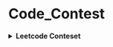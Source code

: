 # Code_Contest
<details> 
 <summary><b>Leetcode Conteset</b></summary> 
 
| Rank | Name | Score | Finish Time   | [Q1 (3)](https://leetcode.com/contest/weekly-contest-352/problems/longest-even-odd-subarray-with-threshold/) | [Q2 (4)](https://leetcode.com/contest/weekly-contest-352/problems/prime-pairs-with-target-sum/) | [Q3 (5)](https://leetcode.com/contest/weekly-contest-352/problems/continuous-subarrays/) | [Q4 (6)](https://leetcode.com/contest/weekly-contest-352/problems/sum-of-imbalance-numbers-of-all-subarrays/) | Date|
| :-: | :-: | :-: | :-: | :-: | :-: | :-: | :-: | :-:|
| 12584 / 24578| [Weekly Contest 352](https://leetcode.com/contest/weekly-contest-352/) | 3 | 0:51:50 | 0:51:50 |❌ | ❌| ❌|2023/07/02|


| Rank | Name | Score | Finish Time   | [Q1 (3)](https://leetcode.com/contest/biweekly-contest-108/problems/longest-alternating-subarray/) | [Q2 (4)](https://leetcode.com/contest/biweekly-contest-108/problems/relocate-marbles/) | [Q3 (4)](https://leetcode.com/contest/biweekly-contest-108/problems/partition-string-into-minimum-beautiful-substrings/) | [Q4 (5)](https://leetcode.com/contest/biweekly-contest-108/problems/number-of-black-blocks/) | Date|
| :-: | :-: | :-: | :-: | :-: | :-: | :-: | :-: | :-:|
|10322 / 23570 | [Biweekly Contest 108](https://leetcode.com/contest/biweekly-contest-108)| 3 | 2:04:21 | 1:19:21   🐞9 |  ❌| ❌|❌ |2023/07/08|


|Ranking| Contest| Score | Finish Time   | Q1|Q2|Q3|Q4|Date|
| :-: | :-: | :-: | :-: | :-: | :-: | :-: | :-: | :-:|
| 12584 / 24578| [Weekly Contest 352](https://leetcode.com/contest/weekly-contest-352/) | 3 | 0:51:50 | [0:51:50✅Q1 (3)](https://leetcode.com/contest/weekly-contest-352/problems/longest-even-odd-subarray-with-threshold/) | [❌Q2 (4)](https://leetcode.com/contest/weekly-contest-352/problems/prime-pairs-with-target-sum/) | [❌Q3 (5)](https://leetcode.com/contest/weekly-contest-352/problems/continuous-subarrays/) | [❌Q4 (6)](https://leetcode.com/contest/weekly-contest-352/problems/sum-of-imbalance-numbers-of-all-subarrays/) |2023/07/02|
|10322 / 23570 | [Biweekly Contest 108](https://leetcode.com/contest/biweekly-contest-108)| 3 | 2:04:21 | [1:19:21   🐞9✅Q1 (3)](https://leetcode.com/contest/biweekly-contest-108/problems/longest-alternating-subarray/) | [❌Q2 (4)](https://leetcode.com/contest/biweekly-contest-108/problems/relocate-marbles/) | [❌Q3 (4)](https://leetcode.com/contest/biweekly-contest-108/problems/partition-string-into-minimum-beautiful-substrings/) | [Q❌4 (5)](https://leetcode.com/contest/biweekly-contest-108/problems/number-of-black-blocks/) |2023/07/08|
| 7524 / 24190 | [Weekly Contest 353](https://leetcode.com/contest/weekly-contest-353) | 7 | 0:32:10 | [0:04:00✅Q1 (3)](https://leetcode.com/contest/weekly-contest-353/problems/find-the-maximum-achievable-number/) | [0:27:10✅Q2 (4)](https://leetcode.com/contest/weekly-contest-353/problems/maximum-number-of-jumps-to-reach-the-last-index/) | [❌Q3 (5)](https://leetcode.com/contest/weekly-contest-353/problems/longest-non-decreasing-subarray-from-two-arrays/) | [❌Q4 (5)](https://leetcode.com/contest/weekly-contest-353/problems/apply-operations-to-make-all-array-elements-equal-to-zero/) |2023/07/09|
</details>
